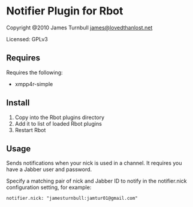 Notifier Plugin for Rbot
========================

Copyright @2010 James Turnbull <james@lovedthanlost.net>

Licensed: GPLv3

Requires
--------

Requires the following:

* xmpp4r-simple

Install
-------

1.  Copy into the Rbot plugins directory
2.  Add it to list of loaded Rbot plugins
3.  Restart Rbot

Usage
-----

Sends notifications when your nick is used in a channel.  It requires you have a Jabber user and password.

Specify a matching pair of nick and Jabber ID to notify in the notifier.nick configuration setting, for example:

    notifier.nick: "jamesturnbull:jamtur01@gmail.com"
